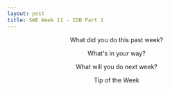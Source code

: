 ```yaml
---
layout: post
title: SWE Week 11 - IDB Part 2
---
```


<p align="center"> What did you do this past week? </p>

<p align="center"> What's in your way? </p>

<p align="center"> What will you do next week? </p>

<p align="center"> Tip of the Week </p>

